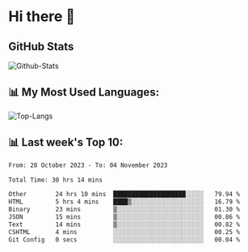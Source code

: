 # Hi there 👋

## GitHub Stats
![Github-Stats](https://github-readme-stats-sigma-five.vercel.app/api?username=ltorson&show_icons=true&theme=radical&count_private=true)

## 📊 My Most Used Languages:
![Top-Langs](https://github-readme-stats-sigma-five.vercel.app/api/top-langs/?username=LTorson&layout=compact&langs_count=10)

## 📊 Last week's Top 10:
<!--START_SECTION:waka-->

```txt
From: 28 October 2023 - To: 04 November 2023

Total Time: 30 hrs 14 mins

Other        24 hrs 10 mins  ████████████████████░░░░░   79.94 %
HTML         5 hrs 4 mins    ████▒░░░░░░░░░░░░░░░░░░░░   16.79 %
Binary       23 mins         ▒░░░░░░░░░░░░░░░░░░░░░░░░   01.30 %
JSON         15 mins         ▒░░░░░░░░░░░░░░░░░░░░░░░░   00.86 %
Text         14 mins         ▒░░░░░░░░░░░░░░░░░░░░░░░░   00.82 %
CSHTML       4 mins          ░░░░░░░░░░░░░░░░░░░░░░░░░   00.25 %
Git Config   0 secs          ░░░░░░░░░░░░░░░░░░░░░░░░░   00.04 %
```

<!--END_SECTION:waka-->
